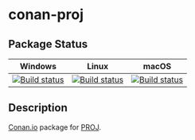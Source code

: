 # conan-proj

## Package Status

| Windows | Linux | macOS |
|:-------:|:-----:|:-----:|
|[![Build status](https://ci.appveyor.com/api/projects/status/oktmpj60rblhh121/branch/testing%2F7.1.1?svg=true)](https://ci.appveyor.com/project/SpaceIm/conan-proj)|[![Build status](https://github.com/SpaceIm/conan-proj/workflows/.github/workflows/linux.yml/badge.svg?branch=testing%2F7.1.1)](https://github.com/SpaceIm/conan-proj/actions/workflows/linux.yml?query=branch%3Atesting%2F7.1.1)|[![Build status](https://github.com/SpaceIm/conan-proj/workflows/.github/workflows/macos.yml/badge.svg?branch=testing%2F7.1.1)](https://github.com/SpaceIm/conan-proj/actions/workflows/macos.yml?query=branch%3Atesting%2F7.1.1)|

## Description

[Conan.io](https://conan.io) package for [PROJ](https://proj.org).
